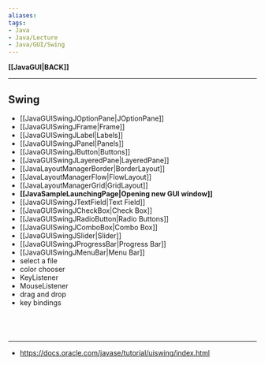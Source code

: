 ```yaml
---
aliases:
tags:
- Java
- Java/Lecture
- Java/GUI/Swing
---
```

**[[JavaGUI|BACK]]**

---
## Swing
- [[JavaGUISwingJOptionPane|JOptionPane]]
- [[JavaGUISwingJFrame|Frame]]
- [[JavaGUISwingJLabel|Labels]]
- [[JavaGUISwingJPanel|Panels]]
- [[JavaGUISwingJButton|Buttons]]
- [[JavaGUISwingJLayeredPane|LayeredPane]]
- [[JavaLayoutManagerBorder|BorderLayout]]
- [[JavaLayoutManagerFlow|FlowLayout]]
- [[JavaLayoutManagerGrid|GridLayout]]
- **[[JavaSampleLaunchingPage|Opening new GUI window]]**
- [[JavaGUISwingJTextField|Text Field]]
- [[JavaGUISwingJCheckBox|Check Box]]
- [[JavaGUISwingJRadioButton|Radio Buttons]]
- [[JavaGUISwingJComboBox|Combo Box]]
- [[JavaGUISwingJSlider|Slider]]
- [[JavaGUISwingJProgressBar|Progress Bar]]
- [[JavaGUISwingJMenuBar|Menu Bar]]
- select a file
- color chooser
- KeyListener
- MouseListener
- drag and drop
- key bindings

<br>

# 
---
- https://docs.oracle.com/javase/tutorial/uiswing/index.html